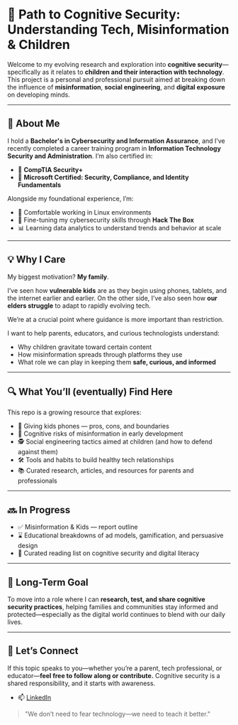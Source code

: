 # 🧠 Path to Cognitive Security: Understanding Tech, Misinformation & Children

Welcome to my evolving research and exploration into **cognitive security**—specifically as it relates to **children and their interaction with technology**. This project is a personal and professional pursuit aimed at breaking down the influence of **misinformation**, **social engineering**, and **digital exposure** on developing minds.

---

## 👋 About Me

I hold a **Bachelor's in Cybersecurity and Information Assurance**, and I’ve recently completed a career training program in **Information Technology Security and Administration**. I’m also certified in:

- 📜 **CompTIA Security+**
- 🏢 **Microsoft Certified: Security, Compliance, and Identity Fundamentals**

Alongside my foundational experience, I’m:

- 🐧 Comfortable working in Linux environments  
- 🧪 Fine-tuning my cybersecurity skills through **Hack The Box**  
- 📊 Learning data analytics to understand trends and behavior at scale  

---

## 💡 Why I Care

My biggest motivation? **My family**.

I’ve seen how **vulnerable kids** are as they begin using phones, tablets, and the internet earlier and earlier. On the other side, I’ve also seen how **our elders struggle** to adapt to rapidly evolving tech.

We’re at a crucial point where guidance is more important than restriction.

I want to help parents, educators, and curious technologists understand:
- Why children gravitate toward certain content
- How misinformation spreads through platforms they use
- What role we can play in keeping them **safe, curious, and informed**

---

## 🔍 What You’ll (eventually) Find Here

This repo is a growing resource that explores:
- 📱 Giving kids phones — pros, cons, and boundaries
- 🧠 Cognitive risks of misinformation in early development
- 🕵️ Social engineering tactics aimed at children (and how to defend against them)
- 🛠️ Tools and habits to build healthy tech relationships
- 📚 Curated research, articles, and resources for parents and professionals

---

## 🔜 In Progress

- ✅ Misinformation & Kids — report outline  
- ⌛ Educational breakdowns of ad models, gamification, and persuasive design  
- 📘 Curated reading list on cognitive security and digital literacy  

---

## 🧭 Long-Term Goal

To move into a role where I can **research, test, and share cognitive security practices**, helping families and communities stay informed and protected—especially as the digital world continues to blend with our daily lives.

---

## 🤝 Let’s Connect

If this topic speaks to you—whether you’re a parent, tech professional, or educator—**feel free to follow along or contribute.** Cognitive security is a shared responsibility, and it starts with awareness.

- 📫 [LinkedIn](https://www.linkedin.com/in/joshua-ovalle-forhire)  
 

> "We don’t need to fear technology—we need to teach it better."

